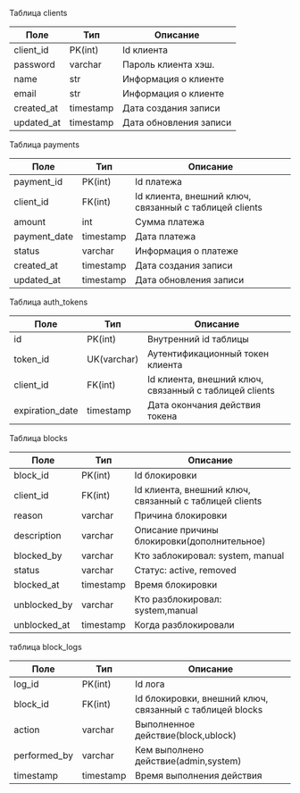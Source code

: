 Таблица clients

| Поле       | Тип       | Описание               |
|------------|-----------|------------------------|
| client_id  | PK(int)   | Id клиента             |
| password   | varchar   | Пароль клиента хэш.    |
| name       | str       | Информация о клиенте   |
| email      | str       | Информация о клиенте   |
| created_at | timestamp | Дата создания записи   |
| updated_at | timestamp | Дата обновления записи |

Таблица payments

| Поле         | Тип       | Описание                                               |
|--------------|-----------|--------------------------------------------------------|
| payment_id   | PK(int)   | Id платежа                                             |
| client_id    | FK(int)   | Id клиента, внешний ключ, связанный с таблицей clients |
| amount       | int       | Сумма платежа                                          |
| payment_date | timestamp | Дата платежа                                           |
| status       | varchar   | Информация о платеже                                   |
| created_at   | timestamp | Дата создания записи                                   |
| updated_at   | timestamp | Дата обновления записи                                 |

Таблица auth_tokens

| Поле            | Тип         | Описание                                               |
|-----------------|-------------|--------------------------------------------------------|
| id              | PK(int)     | Внутренний id таблицы                                  |
| token_id        | UK(varchar) | Аутентификационный токен клиента                       |
| client_id       | FK(int)     | Id клиента, внешний ключ, связанный с таблицей clients |
| expiration_date | timestamp   | Дата окончания действия токена                         |

Таблица blocks

| Поле         | Тип       | Описание                                               |
|--------------|-----------|--------------------------------------------------------|
| block_id     | PK(int)   | Id блокировки                                          |
| client_id    | FK(int)   | Id клиента, внешний ключ, связанный с таблицей clients |
| reason       | varchar   | Причина блокировки                                     |
| description  | varchar   | Описание причины блокировки(дополнительное)            |
| blocked_by   | varchar   | Кто заблокировал: system, manual                       |
| status       | varchar   | Статус: active, removed                                |
| blocked_at   | timestamp | Время блокировки                                       |
| unblocked_by | varchar   | Кто разблокировал: system,manual                       |
| unblocked_at | timestamp | Когда разблокировали                                   |

таблица block_logs

| Поле         | Тип       | Описание                                                 |
|--------------|-----------|----------------------------------------------------------|
| log_id       | PK(int)   | Id лога                                                  |
| block_id     | FK(int)   | Id блокировки, внешний ключ, связанный с таблицей blocks |
| action       | varchar   | Выполненное действие(block,ublock)                       |
| performed_by | varchar   | Кем выполнено действие(admin,system)                     |
| timestamp    | timestamp | Время выполнения действия                                |
